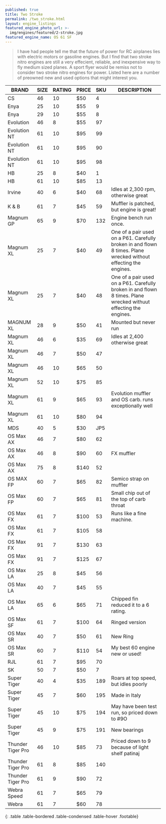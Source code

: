 ```yaml
---
published: true
title: Two Stroke
permalink: /two_stroke.html
layout: engine_listings
featured_engine_photo_url: >-
  img/engines/featured/2-stroke.jpg
featured_engine_name: OS 61 SF
---
```



> I have had people tell me that the future of power for RC airplanes lies with electric motors or gasoline engines. But I find that two stroke nitro engines are still a very effecient, reliable, and inexpensive way to fly medium sized planes. A sport flyer would be remiss not to consider two stroke nitro engines for power. Listed here are a number of preowned new and used options that might interest you.

BRAND             | SIZE  | RATING | PRICE | SKU   | DESCRIPTION
------------------|-------|--------|-------|-------|--------------------               
CS                | 46    | 10     | $50   | 4     |
Enya              | 25    | 10     | $55   | 9     |
Enya              | 29    | 10     | $55   | 8     |
Evolution         | 46    | 8      | $55   | 97    |
Evolution NT      | 61    | 10     | $95   | 99    |
Evolution NT      | 61    | 10     | $95   | 90    |
Evolution NT      | 61    | 10     | $95   | 98    |
HB                | 25    | 8      | $40   | 1     |       
HB                | 61    | 10     | $85   | 13    |
Irvine            | 40    | 6      | $40   | 68    | Idles at 2,300 rpm, otherwise great
K & B             | 61    | 7      | $45   | 59    | Muffler is patched, but engine is great!
Magnum GP         | 65    | 9      | $70   | 132   | Engine bench run once.                                  
Magnum XL         | 25    | 7      | $40   | 49    | One of a pair used on a P61. Carefully broken in and flown 8 times.  Plane wrecked without effecting the engines.
Magnum XL         | 25    | 7      | $40   | 48    | One of a pair used on a P61.  Carefully broken in and flown 8 times.  Plane wrecked withuut effecting the engines.
MAGNUM XL         | 28    | 9      | $50   | 41    | Mounted but never run
Magnum XL         | 46    | 6      | $35   | 69    | Idles at 2,400 otherwise great
Magnum XL         | 46    | 7      | $50   | 47    |
Magnum XL         | 46    | 10     | $65   | 50    |
Magnum XL         | 52    | 10     | $75   | 85    |
Magnum XL         | 61    | 9      | $65   | 93    | Evolution muffler and OS carb.  runs exceptionally well
Magnum XL         | 61    | 10     | $80   | 94    |
MDS               | 40    | 5      | $30   | JP5   |  
OS Max AX         | 46    | 7      | $80   | 62    |
OS Max AX         | 46    | 8      | $90   | 60    | FX muffler
OS Max AX         | 75    | 8      | $140  | 52    |
OS MAX FP         | 60    | 7      | $65   | 82    | Semico strap on muffler
OS Max FP         | 60    | 7      | $65   | 81    | Small chip out of the top of carb throat
OS Max FX         | 61    | 7      | $100  | 53    | Runs like a fine machine.
OS Max FX         | 61    | 7      | $105  | 58    |
OS Max FX         | 91    | 7      | $130  | 63    |
OS Max FX         | 91    | 7      | $125  | 67    |
OS Max LA         | 25    | 8      | $45   | 56    |                                 
OS Max LA         | 40    | 7      | $45   | 55    |
OS Max LA         | 65    | 6      | $65   | 71    | Chipped fin reduced it to a 6 rating.
OS Max SF         | 61    | 7      | $100  | 64    | Ringed version
OS Max SR         | 40    | 7      | $50   | 61    | New Ring
OS Max SR         | 60    | 7      | $110  | 54    | My best 60 engine new or used!
RJL               | 61    | 7      | $95   | 70    |  
SK                | 50    | 7      | $50   | 7     |
Super Tiger       | 40    | 4      | $35   | 189   | Roars at top speed, but idles poorly
Super Tiger       | 45    | 7      | $60   | 195   | Made in Italy
Super Tiger       | 45    | 10     | $75   | 194   | May have been test run, so priced down to #9O
Super Tiger       | 45    | 9      | $75   | 191   | New bearings
Thunder Tiger Pro | 46    | 10     | $85   | 73    | Priced down to 9 because of light shelf patinaj
Thunder Tiger Pro | 61    | 8      | $85   | 140   |
Thunder Tiger Pro | 61    | 9      | $90   | 72    |                                                                                                        
Webra Speed       | 61    | 7      | $65   | 79    |
Webra             | 61    | 7      | $60   | 78    |
{: .table .table-bordered .table-condensed .table-hover .footable}
